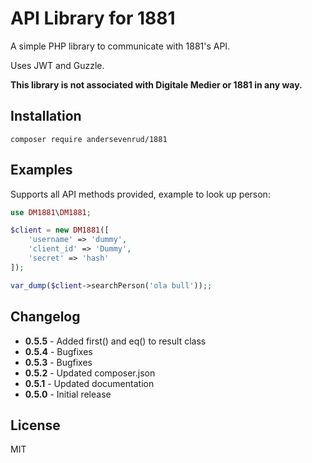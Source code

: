 # API Library for 1881

A simple PHP library to communicate with 1881's API.

Uses JWT and Guzzle.

**This library is not associated with Digitale Medier or 1881 in any way.**

## Installation

```
composer require andersevenrud/1881
```

## Examples

Supports all API methods provided, example to look up person:

```php
use DM1881\DM1881;

$client = new DM1881([
    'username' => 'dummy',
    'client_id' => 'Dummy',
    'secret' => 'hash'
]);

var_dump($client->searchPerson('ola bull'));;
```

## Changelog

* **0.5.5** - Added first() and eq() to result class
* **0.5.4** - Bugfixes
* **0.5.3** - Bugfixes
* **0.5.2** - Updated composer.json
* **0.5.1** - Updated documentation
* **0.5.0** - Initial release

## License

MIT
